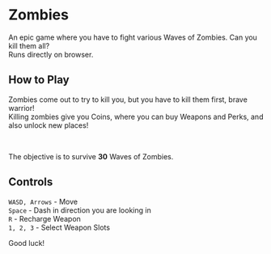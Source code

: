 # Zombies

An epic game where you have to fight various Waves of Zombies. Can you kill them all? <br>
Runs directly on browser.

## How to Play

Zombies come out to try to kill you, but you have to kill them first, brave warrior! <br>
Killing zombies give you Coins, where you can buy Weapons and Perks, and also unlock new
places!

<br>

The objective is to survive **30** Waves of Zombies.

## Controls

`WASD, Arrows` - Move <br>
`Space` - Dash in direction you are looking in <br>
`R` - Recharge Weapon <br>
`1, 2, 3` - Select Weapon Slots <br>

Good luck!
